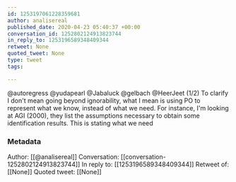```yaml
---
id: 1253197061228359681
author: analisereal
published_date: 2020-04-23 05:40:37 +00:00
conversation_id: 1252802124913823744
in_reply_to: 1253196589348409344
retweet: None
quoted_tweet: None
type: tweet
tags:

---
```


@autoregress @yudapearl @Jabaluck @gelbach @HeerJeet (1/2) To clarify I don't mean going beyond ignorability, what I mean is using PO to represent what we know, instead of what we need. For instance, I'm looking at AGI (2000),  they list  the assumptions necessary to obtain some identification results. This is stating what we need

### Metadata

Author: [[@analisereal]]
Conversation: [[conversation-1252802124913823744]]
In reply to: [[1253196589348409344]]
Retweet of: [[None]]
Quoted tweet: [[None]]
